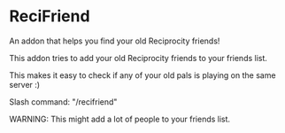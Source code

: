 # ReciFriend

An addon that helps you find your old Reciprocity friends!

This addon tries to add your old Reciprocity friends to your friends list. 

This makes it easy to check if any of your old pals is playing on the same server :)

Slash command: "/recifriend"

WARNING: This might add a lot of people to your friends list.
